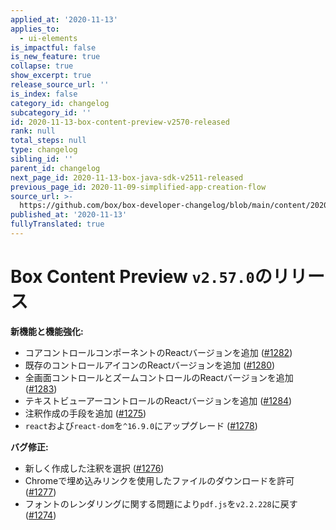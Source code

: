 ```yaml
---
applied_at: '2020-11-13'
applies_to:
  - ui-elements
is_impactful: false
is_new_feature: true
collapse: true
show_excerpt: true
release_source_url: ''
is_index: false
category_id: changelog
subcategory_id: ''
id: 2020-11-13-box-content-preview-v2570-released
rank: null
total_steps: null
type: changelog
sibling_id: ''
parent_id: changelog
next_page_id: 2020-11-13-box-java-sdk-v2511-released
previous_page_id: 2020-11-09-simplified-app-creation-flow
source_url: >-
  https://github.com/box/box-developer-changelog/blob/main/content/2020/11-13-box-content-preview-v2570-released.md
published_at: '2020-11-13'
fullyTranslated: true
---
```

# Box Content Preview `v2.57.0`のリリース

**新機能と機能強化:**

* コアコントロールコンポーネントのReactバージョンを追加 ([#1282][1282])
* 既存のコントロールアイコンのReactバージョンを追加 ([#1280][1280])
* 全画面コントロールとズームコントロールのReactバージョンを追加 ([#1283][1283])
* テキストビューアーコントロールのReactバージョンを追加 ([#1284][1284])
* 注釈作成の手段を追加 ([#1275][1275])
* `react`および`react-dom`を`^16.9.0`にアップグレード ([#1278][1278])

**バグ修正:**

* 新しく作成した注釈を選択 ([#1276][1276])
* Chromeで埋め込みリンクを使用したファイルのダウンロードを許可 ([#1277][1277])
* フォントのレンダリングに関する問題により`pdf.js`を`v2.2.228`に戻す ([#1274][1274])

[1282]: https://github.com/box/box-content-preview/pull/1282

[1280]: https://github.com/box/box-content-preview/pull/1280

[1283]: https://github.com/box/box-content-preview/pull/1283

[1284]: https://github.com/box/box-content-preview/pull/1284

[1275]: https://github.com/box/box-content-preview/pull/1275

[1278]: https://github.com/box/box-content-preview/pull/1278

[1276]: https://github.com/box/box-content-preview/pull/1276

[1277]: https://github.com/box/box-content-preview/pull/1277

[1274]: https://github.com/box/box-content-preview/pull/1274
